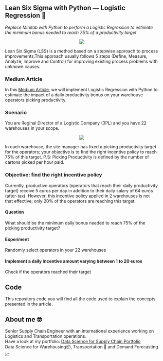 ## Lean Six Sigma with Python — Logistic Regression 👷
*Replace Minitab with Python to perform a Logistic Regression to estimate the minimum bonus needed to reach 75% of a productivity target*


<p align="center">
  <img align="center" src="https://miro.medium.com/max/1280/1*VKEztWWOO8ve3Fk3uzs60Q.png">
</p>

Lean Six Sigma (LSS) is a method based on a stepwise approach to process improvements.This approach usually follows 5 steps 
(Define, Measure, Analyze, Improve and Control) for improving existing process problems with unknown causes.

### Medium Article
In this [Medium Article](https://towardsdatascience.com/lean-six-sigma-with-python-logistic-regression-36d160e84548), we will implement Logistic 
Regression with Python to estimate the impact of a daily productivity bonus on your warehouse operators picking productivity.

### Scenario
You are Reginal Director of a Logistic Company (3PL) and you have 22 warehouses in your scope.
<p align="center">
  <img align="center" src="https://miro.medium.com/max/700/1*WYwCXoRYTm48idYEIDsSwQ.png">
</p>

In each warehouse, the site manager has fixed a picking productivity target for the operators; your objective is to find the right incentive policy to reach 75% of this target.
P.S: Picking Productivity is defined by the number of cartons picked per hour paid.

### Objective: find the right incentive policy
Currently, productive operators (operators that reach their daily productivity target) receive 5 euros per day in addition to their daily salary of 64 euros (after-tax).
However, this incentive policy applied in 2 warehouses is not that effective; only 20% of the operators are reaching this target.
#### Question
What should be the minimum daily bonus needed to reach 75% of the picking productivity target?
#### Experiment
Randomly select operators in your 22 warehouses
#### Implement a daily incentive amount varying between 1 to 20 euros
Check if the operators reached their target

## Code
This repository code you will find all the code used to explain the concepts presented in the article.

## About me 🤓
Senior Supply Chain Engineer with an international experience working on Logistics and Transportation operations. \
Have a look at my portfolio: [Data Science for Supply Chain Portfolio](https://samirsaci.com) \
Data Science for Warehousing📦, Transportation 🚚 and Demand Forecasting 📈 

